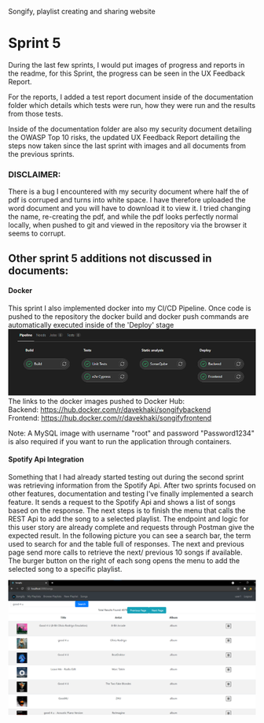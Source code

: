 Songify, playlist creating and sharing website

# Sprint 5

During the last few sprints, I would put images of progress and reports in the readme, for this Sprint, the progress can be seen in the UX Feedback Report.

For the reports, I added a test report document inside of the documentation folder which details which tests were run, how they were run and the results from those tests.

Inside of the documentation folder are also my security document detailing the OWASP Top 10 risks, the updated UX Feedback Report detailing the steps now taken since the last sprint with images and all documents from the previous sprints.

### DISCLAIMER: 
There is a bug I encountered with my security document where half the of pdf is corruped and turns into white space. I have therefore uploaded the word document and you will have to download it to view it. I tried changing the name, re-creating the pdf, and while the pdf looks perfectly normal locally, when pushed to git and viewed in the repository via the browser it seems to corrupt.

## Other sprint 5 additions not discussed in documents:

#### Docker
This sprint I also implemented docker into my CI/CD Pipeline. Once code is pushed to the repository the docker build and docker push commands are automatically executed inside of the 'Deploy' stage
![](images/sprint-5/pipeline.png)
The links to the docker images pushed to Docker Hub: \
Backend: https://hub.docker.com/r/davekhaki/songifybackend \
Frontend: https://hub.docker.com/r/davekhaki/songifyfrontend 

Note: A MySQL image with username "root" and password "Password1234" is also required if you want to run the application through containers.

#### Spotify Api Integration
Something that I had already started testing out during the second sprint was retrieving information from the Spotify Api. After two sprints focused on other features, documentation and testing I've finally implemented a search feature. It sends a request to the Spotify Api and shows a list of songs based on the response. The next steps is to finish the menu that calls the REST Api to add the song to a selected playlist. The endpoint and logic for this user story are already complete and requests through Postman give the expected result. In the following picture you can see a search bar, the term used to search for and the table full of responses. The next and previous page send more calls to retrieve the next/ previous 10 songs if available. The burger button on the right of each song opens the menu to add the selected song to a specific playlist. 

![](images/sprint-5/songs-page.png)
